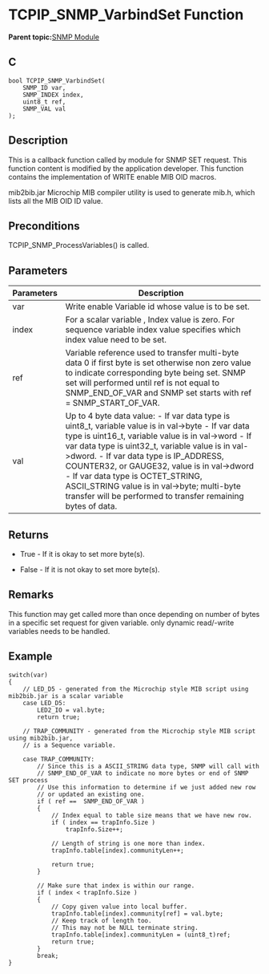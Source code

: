 # TCPIP\_SNMP\_VarbindSet Function

**Parent topic:**[SNMP Module](GUID-7764E81C-8FC9-4B3E-8830-255BDE678AA0.md)

## C

```
bool TCPIP_SNMP_VarbindSet(
    SNMP_ID var, 
    SNMP_INDEX index, 
    uint8_t ref, 
    SNMP_VAL val
);
```

## Description

This is a callback function called by module for SNMP SET request. This function content is modified by the application developer. This function contains the implementation of WRITE enable MIB OID macros.

mib2bib.jar Microchip MIB compiler utility is used to generate mib.h, which lists all the MIB OID ID value.

## Preconditions

TCPIP\_SNMP\_ProcessVariables\(\) is called.

## Parameters

|Parameters|Description|
|----------|-----------|
|var|Write enable Variable id whose value is to be set.|
|index|For a scalar variable , Index value is zero. For sequence variable index value specifies which index value need to be set.|
|ref|Variable reference used to transfer multi-byte data 0 if first byte is set otherwise non zero value to indicate corresponding byte being set. SNMP set will performed until ref is not equal to SNMP\_END\_OF\_VAR and SNMP set starts with ref = SNMP\_START\_OF\_VAR.|
|val|Up to 4 byte data value: - If var data type is uint8\_t, variable value is in val-\>byte - If var data type is uint16\_t, variable value is in val-\>word - If var data type is uint32\_t, variable value is in val-\>dword. - If var data type is IP\_ADDRESS, COUNTER32, or GAUGE32, value is in val-\>dword - If var data type is OCTET\_STRING, ASCII\_STRING value is in val-\>byte; multi-byte transfer will be performed to transfer remaining bytes of data.|

## Returns

-   True - If it is okay to set more byte\(s\).

-   False - If it is not okay to set more byte\(s\).


## Remarks

This function may get called more than once depending on number of bytes in a specific set request for given variable. only dynamic read/-write variables needs to be handled.

## Example

```
switch(var)
{
    // LED_D5 - generated from the Microchip style MIB script using mib2bib.jar is a scalar variable
    case LED_D5:
        LED2_IO = val.byte;
        return true;
        
    // TRAP_COMMUNITY - generated from the Microchip style MIB script using mib2bib.jar,
    // is a Sequence variable.  
    
    case TRAP_COMMUNITY:
        // Since this is a ASCII_STRING data type, SNMP will call with
        // SNMP_END_OF_VAR to indicate no more bytes or end of SNMP SET process
        // Use this information to determine if we just added new row
        // or updated an existing one.
        if ( ref ==  SNMP_END_OF_VAR )
        {
            // Index equal to table size means that we have new row.
            if ( index == trapInfo.Size )
                trapInfo.Size++;

            // Length of string is one more than index.
            trapInfo.table[index].communityLen++;

            return true;
        }

        // Make sure that index is within our range.
        if ( index < trapInfo.Size )
        {
            // Copy given value into local buffer.
            trapInfo.table[index].community[ref] = val.byte;
            // Keep track of length too.
            // This may not be NULL terminate string.
            trapInfo.table[index].communityLen = (uint8_t)ref;
            return true;
        }
        break;
}
```

